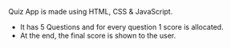 Quiz App is made using HTML, CSS & JavaScript.
- It has 5 Questions and for every question 1 score is allocated.
- At the end, the final score is shown to the user.
